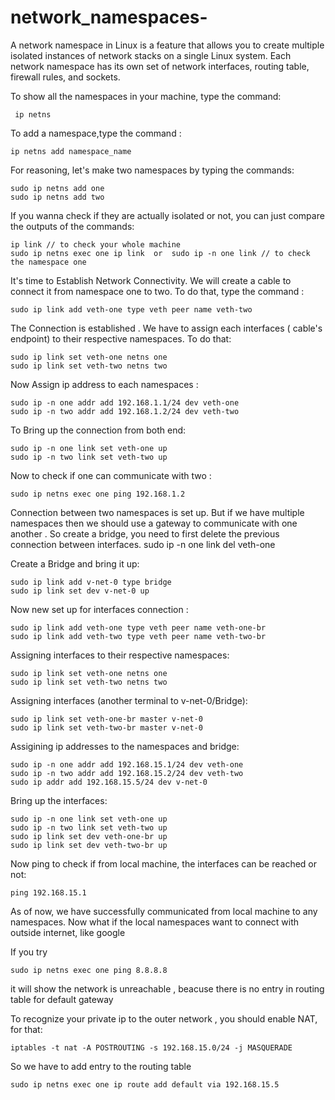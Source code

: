 # network_namespaces-
A network namespace in Linux is a feature that allows you to create multiple isolated instances of network stacks on a single Linux system. Each network namespace has its own set of network interfaces, routing table, firewall rules, and sockets.

To show all the namespaces in your machine, type the command:

	 ip netns
	
To add a namespace,type the command :

	ip netns add namespace_name

For reasoning, let's make two namespaces by typing the commands:

	sudo ip netns add one
	sudo ip netns add two

If you wanna check if they are actually isolated or not, you can just compare the outputs of the commands:

	ip link // to check your whole machine 
	sudo ip netns exec one ip link  or  sudo ip -n one link // to check the namespace one
	
It's time to Establish Network Connectivity. We will create a cable to connect it from namespace one to two. To do that, type the command :

	sudo ip link add veth-one type veth peer name veth-two

The Connection is established . We have to assign each interfaces ( cable's endpoint) to their respective namespaces. To do that:

	sudo ip link set veth-one netns one
	sudo ip link set veth-two netns two

Now Assign ip address to each namespaces :

	sudo ip -n one addr add 192.168.1.1/24 dev veth-one
	sudo ip -n two addr add 192.168.1.2/24 dev veth-two
	
To Bring up the connection from both end:

	sudo ip -n one link set veth-one up
	sudo ip -n two link set veth-two up
	
Now to check if one can communicate with two :

	sudo ip netns exec one ping 192.168.1.2
	
	
Connection between two namespaces is set up. But if we have multiple namespaces then we should use a gateway to communicate with one another . So create a bridge, you need to first delete the previous connection between interfaces.
	sudo ip -n one link del veth-one

Create a Bridge and bring it up:

	sudo ip link add v-net-0 type bridge
	sudo ip link set dev v-net-0 up
	
Now new set up for interfaces connection :

	sudo ip link add veth-one type veth peer name veth-one-br
	sudo ip link add veth-two type veth peer name veth-two-br
	
Assigning interfaces to their respective namespaces:

	sudo ip link set veth-one netns one
	sudo ip link set veth-two netns two
	
Assigning interfaces (another terminal to v-net-0/Bridge):

	sudo ip link set veth-one-br master v-net-0
	sudo ip link set veth-two-br master v-net-0
	
Assigining ip addresses to the namespaces and bridge:

	sudo ip -n one addr add 192.168.15.1/24 dev veth-one
	sudo ip -n two addr add 192.168.15.2/24 dev veth-two
	sudo ip addr add 192.168.15.5/24 dev v-net-0
	
Bring up the interfaces:

	sudo ip -n one link set veth-one up
	sudo ip -n two link set veth-two up
	sudo ip link set dev veth-one-br up                                                                            
	sudo ip link set dev veth-two-br up
	
Now ping to check if from local machine, the interfaces can be reached or not:

	ping 192.168.15.1
	
As of now, we have successfully communicated from local machine to any namespaces. Now what if the local namespaces want to connect with outside internet, like google 

If you try 

	sudo ip netns exec one ping 8.8.8.8 
	
it will show the network is unreachable , beacuse there is no entry in routing table for default gateway

To recognize your private ip to the outer network , you should enable NAT, for that:

	iptables -t nat -A POSTROUTING -s 192.168.15.0/24 -j MASQUERADE
	
So we have to add entry to the routing table

	sudo ip netns exec one ip route add default via 192.168.15.5



